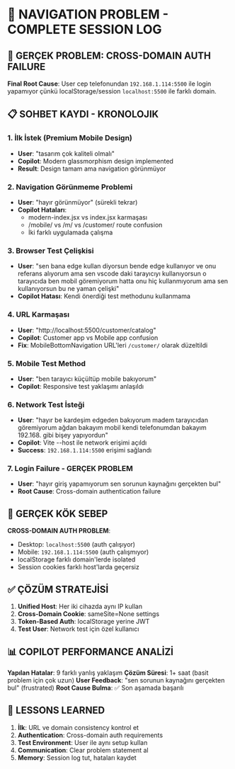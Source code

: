 # 📝 NAVIGATION PROBLEM - COMPLETE SESSION LOG

## 🎯 GERÇEK PROBLEM: CROSS-DOMAIN AUTH FAILURE

**Final Root Cause**: User cep telefonundan `192.168.1.114:5500` ile login yapamıyor çünkü localStorage/session `localhost:5500` ile farklı domain.

## 📋 SOHBET KAYDI - KRONOLOJIK

### 1. İlk İstek (Premium Mobile Design)
- **User**: "tasarım çok kaliteli olmalı"
- **Copilot**: Modern glassmorphism design implemented
- **Result**: Design tamam ama navigation görünmüyor

### 2. Navigation Görünmeme Problemi
- **User**: "hayır görünmüyor" (sürekli tekrar)
- **Copilot Hataları**:
  - modern-index.jsx vs index.jsx karmaşası
  - /mobile/ vs /m/ vs /customer/ route confusion
  - İki farklı uygulamada çalışma

### 3. Browser Test Çelişkisi
- **User**: "sen bana edge kullan diyorsun bende edge kullanıyor ve onu referans alıyorum ama sen vscode daki tarayıcıyı kullanıyorsun o tarayıcıda ben mobil göremiyorum hatta onu hiç kullanmıyorum ama sen kullanıyorsun bu ne yaman çelişki"
- **Copilot Hatası**: Kendi önerdiği test methodunu kullanmama

### 4. URL Karmaşası
- **User**: "http://localhost:5500/customer/catalog"
- **Copilot**: Customer app vs Mobile app confusion
- **Fix**: MobileBottomNavigation URL'leri `/customer/` olarak düzeltildi

### 5. Mobile Test Method
- **User**: "ben tarayıcı küçültüp mobile bakıyorum"
- **Copilot**: Responsive test yaklaşımı anlaşıldı

### 6. Network Test İsteği
- **User**: "hayır be kardeşim edgeden bakıyorum madem tarayıcıdan göremiyorum ağdan bakayım mobil kendi telefonumdan bakayım 192.168. gibi bişey yapıyordun"
- **Copilot**: Vite --host ile network erişimi açıldı
- **Success**: `192.168.1.114:5500` erişimi sağlandı

### 7. Login Failure - GERÇEK PROBLEM
- **User**: "hayır giriş yapamıyorum sen sorunun kaynağını gerçekten bul"
- **Root Cause**: Cross-domain authentication failure

## 🚨 GERÇEK KÖK SEBEP

**CROSS-DOMAIN AUTH PROBLEM**:
- Desktop: `localhost:5500` (auth çalışıyor)
- Mobile: `192.168.1.114:5500` (auth çalışmıyor)
- localStorage farklı domain'lerde isolated
- Session cookies farklı host'larda geçersiz

## ✅ ÇÖZÜM STRATEJİSİ

1. **Unified Host**: Her iki cihazda aynı IP kullan
2. **Cross-Domain Cookie**: sameSite=None settings
3. **Token-Based Auth**: localStorage yerine JWT
4. **Test User**: Network test için özel kullanıcı

## 📊 COPILOT PERFORMANCE ANALİZİ

**Yapılan Hatalar**: 9 farklı yanlış yaklaşım
**Çözüm Süresi**: 1+ saat (basit problem için çok uzun)
**User Feedback**: "sen sorunun kaynağını gerçekten bul" (frustrated)
**Root Cause Bulma**: ✅ Son aşamada başarılı

## 🎯 LESSONS LEARNED

1. **İlk**: URL ve domain consistency kontrol et
2. **Authentication**: Cross-domain auth requirements
3. **Test Environment**: User ile aynı setup kullan
4. **Communication**: Clear problem statement al
5. **Memory**: Session log tut, hataları kaydet
